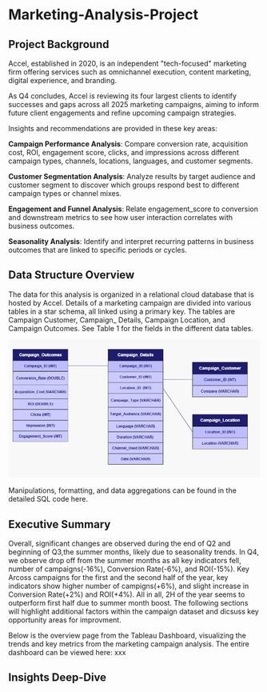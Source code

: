 # Marketing-Analysis-Project

## Project Background 
Accel, established in 2020, is an independent "tech-focused" marketing firm offering services such as omnichannel execution, content marketing, digital experience, and branding.

As Q4 concludes, Accel is reviewing its four largest clients to identify successes and gaps across all 2025 marketing campaigns, aiming to inform future client engagements and refine upcoming campaign strategies.

Insights and recommendations are provided in these key areas:

**Campaign Performance Analysis**: Compare conversion rate, acquisition cost, ROI, engagement score, clicks, and impressions across different campaign types, channels, locations, languages, and customer segments.

**Customer Segmentation Analysis**: Analyze results by target audience and customer segment to discover which groups respond best to different campaign types or channel mixes.

**Engagement and Funnel Analysis**: Relate engagement_score to conversion and downstream metrics to see how user interaction correlates with business outcomes.

**Seasonality Analysis**: Identify and interpret recurring patterns in business outcomes that are linked to specific periods or cycles.

## Data Structure Overview

The data for this analysis is organized in a relational cloud database that is hosted by Accel. Details of a marketing campaign are divided into various tables in a star schema, all linked using a primary key. The tables are Campaign Customer, Campaign_ Details, Campaign Location, and Campaign Outcomes. See Table 1 for the fields in the different data tables. 

![Data_Structure_Table](Marketing_Project_Data_Structure.png)

Manipulations, formatting, and data aggregations can be found in the detailed SQL code here.

## Executive Summary

Overall, significant changes are observed during the end of Q2 and beginning of Q3,the summer months, likely due to seasonality trends. In Q4, we observe drop off from the summer months as all key indicators fell, number of campaigns(-16%), Conversion Rate(-6%), and ROI(-15%). Key Arcoss campaigns for the first and the second half of the year, key indicators show higher number of campigns(+6%), and slight increase in Conversion Rate(+2%) and ROI(+4%). All in all, 2H of the year seems to outperform first half due to summer month boost. The following sections will highlight additional factors within the campaign dataset and dicsuss key opportunity areas for improvment. 

Below is the overview page from the Tableau Dashboard, visualizing the trends and key metrics from the marketing campaign analysis. The entire dashboard can be viewed here: xxx

## Insights Deep-Dive
